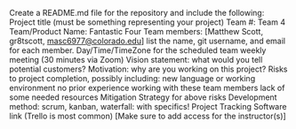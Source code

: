 Create a README.md file for the repository and include the following:
Project title (must be something representing your project)
Team #: Team 4
Team/Product Name: Fantastic Four
Team members: [Matthew Scott, gr8tscott, masc6977@colorado.edu] list the name, git username, and email for each member.
Day/Time/TimeZone for the scheduled team weekly meeting (30 minutes via Zoom)
Vision statement: what would you tell potential customers?
Motivation: why are you working on this project?
Risks to project completion, possibly including:
new language or working environment
no prior experience working with these team members
lack of some needed resources
Mitigation Strategy for above risks
Development method: scrum, kanban, waterfall: with specifics!
Project Tracking Software link (Trello is most common)
[Make sure to add access for the instructor(s)]
